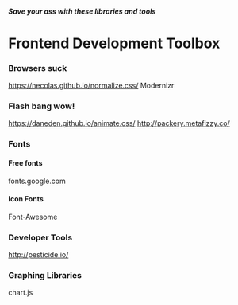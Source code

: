 ##### Save your ass with these libraries and tools

# Frontend Development Toolbox

### Browsers suck

https://necolas.github.io/normalize.css/
Modernizr

### Flash bang wow!

https://daneden.github.io/animate.css/
http://packery.metafizzy.co/ 


### Fonts
#### Free fonts
fonts.google.com
#### Icon Fonts
Font-Awesome

### Developer Tools

http://pesticide.io/

### Graphing Libraries

chart.js



